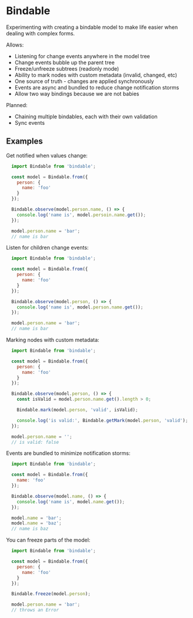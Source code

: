 Bindable
========

Experimenting with creating a bindable model to make life easier when dealing with complex forms.

Allows:

  * Listening for change events anywhere in the model tree
  * Change events bubble up the parent tree
  * Freeze/unfreeze subtrees (readonly mode)
  * Ability to mark nodes with custom metadata (invalid, changed, etc)
  * One source of truth - changes are applied synchronously
  * Events are async and bundled to reduce change notification storms
  * Allow two way bindings because we are not babies

Planned:

  * Chaining multiple bindables, each with their own validation
  * Sync events


Examples
--------

Get notified when values change:

```js
  import Bindable from 'bindable';

  const model = Bindable.from({
    person: {
      name: 'foo'
    }
  });

  Bindable.observe(model.person.name, () => {
    console.log('name is', model.persoin.name.get());
  });

  model.person.name = 'bar';
  // name is bar
```

Listen for children change events:

```js
  import Bindable from 'bindable';

  const model = Bindable.from({
    person: {
      name: 'foo'
    }
  });

  Bindable.observe(model.person, () => {
    console.log('name is', model.person.name.get());
  });

  model.person.name = 'bar';
  // name is bar
```

Marking nodes with custom metadata:

```js
  import Bindable from 'bindable';

  const model = Bindable.from({
    person: {
      name: 'foo'
    }
  });

  Bindable.observe(model.person, () => {
    const isValid = model.person.name.get().length > 0;

    Bindable.mark(model.person, 'valid', isValid);

    console.log('is valid:', Bindable.getMark(model.person, 'valid');
  });

  model.person.name = '';
  // is valid: false

```

Events are bundled to minimize notification storms:

```js
  import Bindable from 'bindable';

  const model = Bindable.from({
    name: 'foo'
  });

  Bindable.observe(model.name, () => {
    console.log('name is', model.name.get());
  });

  model.name = 'bar';
  model.name = 'baz';
  // name is baz
```

You can freeze parts of the model:

```js
  import Bindable from 'bindable';

  const model = Bindable.from({
    person: {
      name: 'foo'
    }
  });

  Bindable.freeze(model.person);

  model.person.name = 'bar';
  // throws an Error

```
